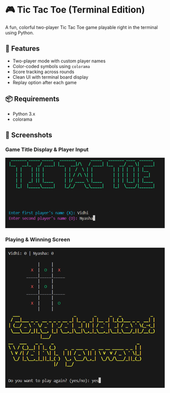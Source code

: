 # 🎮 Tic Tac Toe (Terminal Edition)

A fun, colorful two-player Tic Tac Toe game playable right in the terminal using Python.

## 🚀 Features
- Two-player mode with custom player names
- Color-coded symbols using `colorama`
- Score tracking across rounds
- Clean UI with terminal board display
- Replay option after each game

## 📦 Requirements

- Python 3.x
- colorama


## 📸 Screenshots

### Game Title Display & Player Input  
![Game Title Display & Player Input](Screenshot%202025-04-11%20205139.png)

### Playing & Winning Screen  
![Playing & Winning Screen](Screenshot%202025-04-11%20205225.png)
